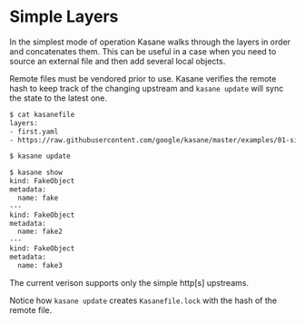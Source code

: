 # Simple Layers

In the simplest mode of operation Kasane walks through the layers in order and concatenates them. This can be useful in a case when you need to source an external file and then add several local objects.

Remote files must be vendored prior to use. Kasane verifies the remote hash to keep track of the changing upstream and `kasane update` will sync the state to the latest one.

```bash
$ cat kasanefile
layers:
- first.yaml
- https://raw.githubusercontent.com/google/kasane/master/examples/01-simple-layers/second.yaml

$ kasane update

$ kasane show
kind: FakeObject
metadata:
  name: fake
---
kind: FakeObject
metadata:
  name: fake2
---
kind: FakeObject
metadata:
  name: fake3
```

The current verison supports only the simple http[s] upstreams.

Notice how `kasane update` creates `Kasanefile.lock` with the hash of the remote file.
